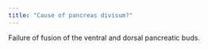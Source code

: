 ```yaml
---
title: "Cause of pancreas divisum?"
---
```

Failure of fusion of the ventral and dorsal pancreatic buds.

